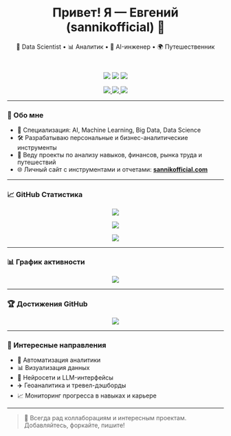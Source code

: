 <h1 align="center">Привет! Я — Евгений (sannikofficial) 👋</h1>

<p align="center">
  🔬 Data Scientist • 📊 Аналитик • 🤖 AI-инженер • 🌍 Путешественник
</p>

<br/>

<p align="center">
  <img src="https://img.shields.io/github/followers/sannikofficial?label=Followers&style=social" />
  <img src="https://img.shields.io/github/stars/sannikofficial?label=Stars&style=social" />
  <img src="https://img.shields.io/badge/Repos-20-blue" />
</p>

<p align="center">
  <a href="https://sannikofficial.com/experience/">
    <img src="https://img.shields.io/badge/🌐 Сайт-sannikofficial.com-blueviolet?style=for-the-badge" />
  </a>
  <a href="https://github.com/sannikofficial/Portfolio-of-projects">
    <img src="https://img.shields.io/badge/📁 Проекты-Portfolio-informational?style=for-the-badge" />
  </a>
  <a href="https://github.com/sannikofficial/Certificates-and-Education">
    <img src="https://img.shields.io/badge/🎓 Образование-Certificates-success?style=for-the-badge" />
  </a>
</p>

---

### 🚀 Обо мне

- 🧠 Специализация: AI, Machine Learning, Big Data, Data Science  
- 🛠 Разрабатываю персональные и бизнес-аналитические инструменты  
- 🧾 Веду проекты по анализу навыков, финансов, рынка труда и путешествий  
- 🌐 Личный сайт с инструментами и отчетами: **[sannikofficial.com](https://sannikofficial.com)**

---

### 📈 GitHub Статистика

<p align="center">
  <img src="https://github-readme-stats.vercel.app/api?username=sannikofficial&show_icons=true&theme=tokyonight" />
</p>

<p align="center">
  <img src="https://github-readme-stats.vercel.app/api/top-langs/?username=sannikofficial&layout=compact&theme=tokyonight" />
</p>

<p align="center">
  <img src="https://github-readme-streak-stats.herokuapp.com/?user=sannikofficial&theme=tokyonight" />
</p>

---

### 📊 График активности

<p align="center">
  <img src="https://github-readme-activity-graph.cyclic.app/graph?username=sannikofficial&theme=tokyo-night" />
</p>

---

### 🏆 Достижения GitHub

<p align="center">
  <img src="https://github-profile-trophy.vercel.app/?username=sannikofficial&theme=algolia&no-bg=true" />
</p>

---

### 📍 Интересные направления

- 📡 Автоматизация аналитики  
- 📊 Визуализация данных  
- 💬 Нейросети и LLM-интерфейсы  
- ✈️ Геоаналитика и тревел-дэшборды  
- 📈 Мониторинг прогресса в навыках и карьере  

---

> 🔗 Всегда рад коллаборациям и интересным проектам. Добавляйтесь, форкайте, пишите!
